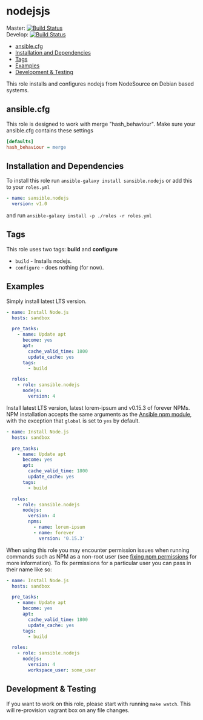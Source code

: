 # nodejsjs

Master: [![Build Status](https://travis-ci.org/sansible/nodejs.svg?branch=master)](https://travis-ci.org/sansible/nodejs)  
Develop: [![Build Status](https://travis-ci.org/sansible/nodejs.svg?branch=develop)](https://travis-ci.org/sansible/nodejs)

* [ansible.cfg](#ansible-cfg)
* [Installation and Dependencies](#installation-and-dependencies)
* [Tags](#tags)
* [Examples](#examples)
* [Development & Testing](#development---testing)

This role installs and configures nodejs from NodeSource on Debian based systems.




## ansible.cfg

This role is designed to work with merge "hash_behaviour". Make sure your
ansible.cfg contains these settings

```INI
[defaults]
hash_behaviour = merge
```




## Installation and Dependencies

To install this role run `ansible-galaxy install sansible.nodejs`
or add this to your `roles.yml`

```YAML
- name: sansible.nodejs
  version: v1.0
```

and run `ansible-galaxy install -p ./roles -r roles.yml`




## Tags

This role uses two tags: **build** and **configure**

* `build` - Installs nodejs.
* `configure` - does nothing (for now).




## Examples

Simply install latest LTS version.

```YAML
- name: Install Node.js
  hosts: sandbox

  pre_tasks:
    - name: Update apt
      become: yes
      apt:
        cache_valid_time: 1800
        update_cache: yes
      tags:
        - build

  roles:
    - role: sansible.nodejs
      nodejs:
        version: 4
```

Install latest LTS version, latest lorem-ipsum and v0.15.3 of forever NPMs.
NPM installation accepts the same arguments as the [Ansible npm module](http://docs.ansible.com/ansible/latest/npm_module.html),
with the exception that `global` is set to `yes` by default.

```YAML
- name: Install Node.js
  hosts: sandbox

  pre_tasks:
    - name: Update apt
      become: yes
      apt:
        cache_valid_time: 1800
        update_cache: yes
      tags:
        - build

  roles:
    - role: sansible.nodejs
      nodejs:
        version: 4
        npms:
          - name: lorem-ipsum
          - name: forever
            version: '0.15.3'
```

When using this role you may encounter permission issues when running 
commands such as NPM as a non-root user (see
[fixing npm permissions](https://docs.npmjs.com/getting-started/fixing-npm-permissions) 
for more information). To fix permissions for a particular user you can 
pass in their name like so:

```YAML
- name: Install Node.js
  hosts: sandbox

  pre_tasks:
    - name: Update apt
      become: yes
      apt:
        cache_valid_time: 1800
        update_cache: yes
      tags:
        - build

  roles:
    - role: sansible.nodejs
      nodejs:
        version: 4
        workspace_user: some_user
```




## Development & Testing

If you want to work on this role, please start with running
`make watch`. This will re-provision vagrant box on any file changes.
